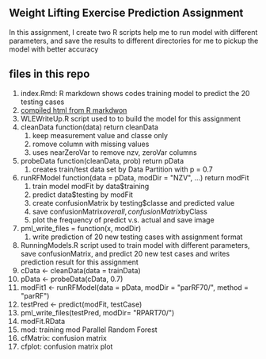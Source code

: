 ## Weight Lifting Exercise Prediction Assignment
In this assignment, I create two R scripts help me to run model with different parameters, and save the results to different directories for me to pickup the model with better accuracy
## files in this repo
1. index.Rmd: R markdown shows codes training model to predict the 20 testing cases
1. [compiled html from R markdwon](http://powertsai.github.io/WLEPredictionModel/)
1. WLEWriteUp.R script used to to build the model for this assignment
  1. cleanData function(data) return cleanData
      1. keep measurement value and classe only
      2. romove column with missing values
      3. uses nearZeroVar to remove nzv, zeroVar columns
  2. probeData function(cleanData, prob) return pData
      1. creates train/test data set by Data Partition with p = 0.7
  3. runRFModel function(data = pData, modDir = "NZV", ...) return modFit
      1. train model modFit by data$training
      1. predict data$testing by modFit
      1. create confusionMatrix by testing$classe and predicted value
      1. save confusionMatrix$overall , confusionMatrix$byClass
      1. plot the frequency of predict v.s. actual and save image
  4. pml_write_files = function(x, modDir)
      1. write prediction of 20 new testing cases with assignment format
1. RunningModels.R script used to train model with different parameters, save confusionMatrix, and predict 20 new test cases and writes prediction result for this assignment
  1. cData <- cleanData(data = trainData)
  2. pData <- probeData(cData, 0.7)
  3. modFit1 <- runRFModel(data = pData,  modDir = "parRF70/", method = "parRF")
  4. testPred <- predict(modFit, testCase)
  5. pml_write_files(testPred, modDir= "RPART70/")  
1. modFit.RData 
  1. mod: training mod Parallel Random Forest 
  2. cfMatrix: confusion matrix
  3. cfplot: confusion matrix plot

